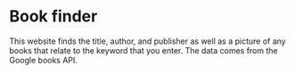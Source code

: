 # Book finder
This website finds the title, author, and publisher as well as a picture of any books that relate to the keyword that you enter. The data comes from the Google books API.
